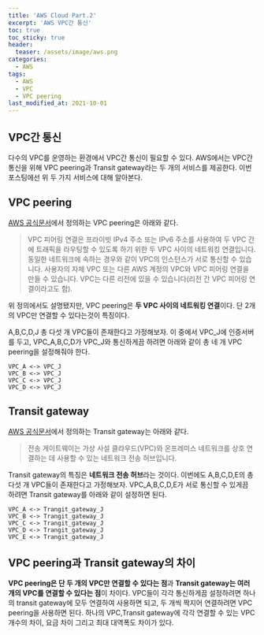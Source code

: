 ```yaml
---
title: 'AWS Cloud Part.2'
excerpt: 'AWS VPC간 통신'
toc: true
toc_sticky: true
header:
  teaser: /assets/image/aws.png
categories:
  - AWS
tags:
  - AWS
  - VPC
  - VPC peering
last_modified_at: 2021-10-01
---
```


## VPC간 통신
다수의 VPC를 운영하는 환경에서 VPC간 통신이 필요할 수 있다.
AWS에서는 VPC간 통신을 위해 VPC peering과 Transit gateway라는 두 개의 서비스를 제공한다.
이번 포스팅에선 위 두 가지 서비스에 대해 알아본다.

## VPC peering
[AWS 공식문서](https://docs.aws.amazon.com/ko_kr/vpc/latest/peering/what-is-vpc-peering.html)에서 정의하는 VPC peering은 아래와 같다.
>VPC 피어링 연결은 프라이빗 IPv4 주소 또는 IPv6 주소를 사용하여 두 VPC 간에 트래픽을 라우팅할 수 있도록 하기 위한 두 VPC 사이의 네트워킹 연결입니다. 동일한 네트워크에 속하는 경우와 같이 VPC의 인스턴스가 서로 통신할 수 있습니다. 사용자의 자체 VPC 또는 다른 AWS 계정의 VPC와 VPC 피어링 연결을 만들 수 있습니다. VPC는 다른 리전에 있을 수 있습니다(리전 간 VPC 피어링 연결이라고도 함).

위 정의에서도 설명됐지만, VPC peering은 **두 VPC 사이의 네트워킹 연결**이다. 단 2개의 VPC만 연결할 수 있다는것이 특징이다.

A,B,C,D,J 총 다섯 개 VPC들이 존재한다고 가정해보자. 이 중에서 VPC_J에 인증서버를 두고, VPC_A,B,C,D가 VPC_J와 통신하게끔 하려면 아래와 같이 총 네 개 VPC peering을 설정해줘야 한다.
```
VPC_A <-> VPC_J
VPC_B <-> VPC_J
VPC_C <-> VPC_J
VPC_D <-> VPC_J
```



## Transit gateway
[AWS 공식문서](https://docs.aws.amazon.com/ko_kr/vpc/latest/tgw/what-is-transit-gateway.html)에서 정의하는 Transit gateway는 아래와 같다.
>전송 게이트웨이는 가상 사설 클라우드(VPC)와 온프레미스 네트워크를 상호 연결하는 데 사용할 수 있는 네트워크 전송 허브입니다.

Transit gateway의 특징은 **네트워크 전송 허브**라는 것이다.
이번에도 A,B,C,D,E의 총 다섯 개 VPC들이 존재한다고 가정해보자. VPC_A,B,C,D,E가 서로 통신할 수 있게끔 하려면 Transit gateway를 아래와 같이 설정하면 된다.
```
VPC_A <-> Trangit_gateway_J
VPC_B <-> Trangit_gateway_J
VPC_C <-> Trangit_gateway_J
VPC_D <-> Trangit_gateway_J
VPC_E <-> Trangit_gateway_J
```


## VPC peering과 Transit gateway의 차이
**VPC peering은 단 두 개의 VPC만 연결할 수 있다는 점**과 **Transit gateway는 여러 개의 VPC를 연결할 수 있다는 점**이 차이다.
VPC들이 각각 통신하게끔 설정하려면 하나의 transit gateway에 모두 연결하여 사용하면 되고, 두 개씩 짝지어 연결하려면 VPC peering을 사용하면 된다.
하나의 VPC,Transit gateway에 각각 연결할 수 있는 VPC 개수의 차이, 요금 차이 그리고 최대 대역폭도 차이가 있다.  

